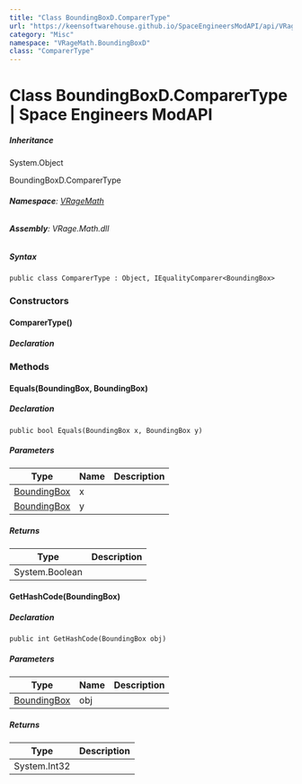 ```yaml
---
title: "Class BoundingBoxD.ComparerType"
url: "https://keensoftwarehouse.github.io/SpaceEngineersModAPI/api/VRageMath.BoundingBoxD.ComparerType.html"
category: "Misc"
namespace: "VRageMath.BoundingBoxD"
class: "ComparerType"
---
```


# Class BoundingBoxD.ComparerType | Space Engineers ModAPI

##### Inheritance

System.Object

BoundingBoxD.ComparerType

###### **Namespace**: [VRageMath](https://keensoftwarehouse.github.io/SpaceEngineersModAPI/api/VRageMath.html)

###### **Assembly**: VRage.Math.dll

##### Syntax

```
public class ComparerType : Object, IEqualityComparer<BoundingBox>
```

### Constructors

#### ComparerType()

##### Declaration

### Methods

#### Equals(BoundingBox, BoundingBox)

##### Declaration

```
public bool Equals(BoundingBox x, BoundingBox y)
```

##### Parameters

| Type | Name | Description |
| --- | --- | --- |
| [BoundingBox](https://keensoftwarehouse.github.io/SpaceEngineersModAPI/api/VRageMath.BoundingBox.html) | x   |     |
| [BoundingBox](https://keensoftwarehouse.github.io/SpaceEngineersModAPI/api/VRageMath.BoundingBox.html) | y   |     |

##### Returns

| Type | Description |
| --- | --- |
| System.Boolean |     |

#### GetHashCode(BoundingBox)

##### Declaration

```
public int GetHashCode(BoundingBox obj)
```

##### Parameters

| Type | Name | Description |
| --- | --- | --- |
| [BoundingBox](https://keensoftwarehouse.github.io/SpaceEngineersModAPI/api/VRageMath.BoundingBox.html) | obj |     |

##### Returns

| Type | Description |
| --- | --- |
| System.Int32 |     |